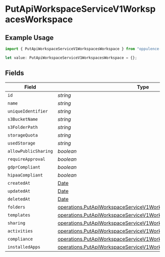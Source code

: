 # PutApiWorkspaceServiceV1WorkspacesWorkspace

## Example Usage

```typescript
import { PutApiWorkspaceServiceV1WorkspacesWorkspace } from "oppulence-backend-sdk/models/operations";

let value: PutApiWorkspaceServiceV1WorkspacesWorkspace = {};
```

## Fields

| Field                                                                                                                                              | Type                                                                                                                                               | Required                                                                                                                                           | Description                                                                                                                                        |
| -------------------------------------------------------------------------------------------------------------------------------------------------- | -------------------------------------------------------------------------------------------------------------------------------------------------- | -------------------------------------------------------------------------------------------------------------------------------------------------- | -------------------------------------------------------------------------------------------------------------------------------------------------- |
| `id`                                                                                                                                               | *string*                                                                                                                                           | :heavy_minus_sign:                                                                                                                                 | N/A                                                                                                                                                |
| `name`                                                                                                                                             | *string*                                                                                                                                           | :heavy_minus_sign:                                                                                                                                 | N/A                                                                                                                                                |
| `uniqueIdentifier`                                                                                                                                 | *string*                                                                                                                                           | :heavy_minus_sign:                                                                                                                                 | N/A                                                                                                                                                |
| `s3BucketName`                                                                                                                                     | *string*                                                                                                                                           | :heavy_minus_sign:                                                                                                                                 | N/A                                                                                                                                                |
| `s3FolderPath`                                                                                                                                     | *string*                                                                                                                                           | :heavy_minus_sign:                                                                                                                                 | N/A                                                                                                                                                |
| `storageQuota`                                                                                                                                     | *string*                                                                                                                                           | :heavy_minus_sign:                                                                                                                                 | N/A                                                                                                                                                |
| `usedStorage`                                                                                                                                      | *string*                                                                                                                                           | :heavy_minus_sign:                                                                                                                                 | N/A                                                                                                                                                |
| `allowPublicSharing`                                                                                                                               | *boolean*                                                                                                                                          | :heavy_minus_sign:                                                                                                                                 | N/A                                                                                                                                                |
| `requireApproval`                                                                                                                                  | *boolean*                                                                                                                                          | :heavy_minus_sign:                                                                                                                                 | N/A                                                                                                                                                |
| `gdprCompliant`                                                                                                                                    | *boolean*                                                                                                                                          | :heavy_minus_sign:                                                                                                                                 | N/A                                                                                                                                                |
| `hipaaCompliant`                                                                                                                                   | *boolean*                                                                                                                                          | :heavy_minus_sign:                                                                                                                                 | N/A                                                                                                                                                |
| `createdAt`                                                                                                                                        | [Date](https://developer.mozilla.org/en-US/docs/Web/JavaScript/Reference/Global_Objects/Date)                                                      | :heavy_minus_sign:                                                                                                                                 | N/A                                                                                                                                                |
| `updatedAt`                                                                                                                                        | [Date](https://developer.mozilla.org/en-US/docs/Web/JavaScript/Reference/Global_Objects/Date)                                                      | :heavy_minus_sign:                                                                                                                                 | N/A                                                                                                                                                |
| `deletedAt`                                                                                                                                        | [Date](https://developer.mozilla.org/en-US/docs/Web/JavaScript/Reference/Global_Objects/Date)                                                      | :heavy_minus_sign:                                                                                                                                 | N/A                                                                                                                                                |
| `folders`                                                                                                                                          | [operations.PutApiWorkspaceServiceV1WorkspacesFolders](../../models/operations/putapiworkspaceservicev1workspacesfolders.md)[]                     | :heavy_minus_sign:                                                                                                                                 | N/A                                                                                                                                                |
| `templates`                                                                                                                                        | [operations.PutApiWorkspaceServiceV1WorkspacesTemplates](../../models/operations/putapiworkspaceservicev1workspacestemplates.md)[]                 | :heavy_minus_sign:                                                                                                                                 | N/A                                                                                                                                                |
| `sharing`                                                                                                                                          | [operations.PutApiWorkspaceServiceV1WorkspacesWorkspacesSharing](../../models/operations/putapiworkspaceservicev1workspacesworkspacessharing.md)[] | :heavy_minus_sign:                                                                                                                                 | N/A                                                                                                                                                |
| `activities`                                                                                                                                       | [operations.PutApiWorkspaceServiceV1WorkspacesActivities](../../models/operations/putapiworkspaceservicev1workspacesactivities.md)[]               | :heavy_minus_sign:                                                                                                                                 | N/A                                                                                                                                                |
| `compliance`                                                                                                                                       | [operations.PutApiWorkspaceServiceV1WorkspacesCompliance](../../models/operations/putapiworkspaceservicev1workspacescompliance.md)[]               | :heavy_minus_sign:                                                                                                                                 | N/A                                                                                                                                                |
| `installedApps`                                                                                                                                    | [operations.PutApiWorkspaceServiceV1WorkspacesInstalledApps](../../models/operations/putapiworkspaceservicev1workspacesinstalledapps.md)[]         | :heavy_minus_sign:                                                                                                                                 | N/A                                                                                                                                                |